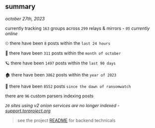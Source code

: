
## summary
_october 27th, 2023_

currently tracking `163` groups across `299` relays & mirrors - _`95` currently online_

⏲ there have been `8` posts within the `last 24 hours`

🦈 there have been `311` posts within the `month of october`

🪐 there have been `1497` posts within the `last 90 days`

🏚 there have been `3862` posts within the `year of 2023`

🦕 there have been `8552` posts `since the dawn of ransomwatch`

there are `96` custom parsers indexing posts

_`20` sites using v2 onion services are no longer indexed - [support.torproject.org](https://support.torproject.org/onionservices/v2-deprecation/)_

> see the project [README](https://github.com/joshhighet/ransomwatch#ransomwatch--) for backend technicals
